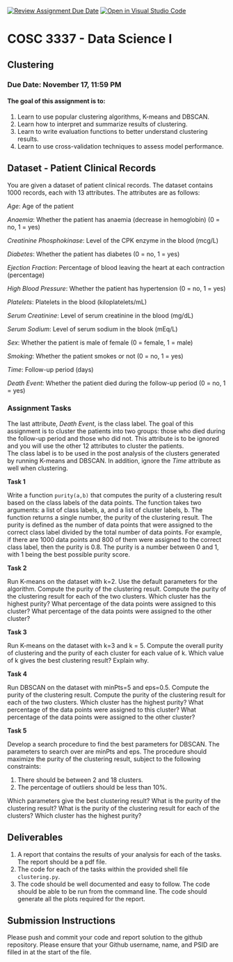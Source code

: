 [![Review Assignment Due Date](https://classroom.github.com/assets/deadline-readme-button-24ddc0f5d75046c5622901739e7c5dd533143b0c8e959d652212380cedb1ea36.svg)](https://classroom.github.com/a/_eggRdVi)
[![Open in Visual Studio Code](https://classroom.github.com/assets/open-in-vscode-718a45dd9cf7e7f842a935f5ebbe5719a5e09af4491e668f4dbf3b35d5cca122.svg)](https://classroom.github.com/online_ide?assignment_repo_id=12874336&assignment_repo_type=AssignmentRepo)
# COSC 3337 - Data Science I 
## Clustering ##

### Due Date: November 17, 11:59 PM ###

#### The goal of this assignment is to:
1. Learn to use popular clustering algorithms, K-means and DBSCAN.
2. Learn how to interpret and summarize results of clustering.
3. Learn to write evaluation functions to better understand clustering results.
4. Learn to use cross-validation techniques to assess model performance.

## Dataset - Patient Clinical Records
You are given a dataset of patient clinical records. The dataset contains 1000 records, each with 13 attributes. The attributes are as follows:

*Age*: Age of the patient

*Anaemia*: Whether the patient has anaemia (decrease in hemoglobin) (0 = no, 1 = yes)

*Creatinine Phosphokinase*: Level of the CPK enzyme in the blood (mcg/L)

*Diabetes*: Whether the patient has diabetes (0 = no, 1 = yes)

*Ejection Fraction*: Percentage of blood leaving the heart at each contraction (percentage)

*High Blood Pressure*: Whether the patient has hypertension (0 = no, 1 = yes)

*Platelets*: Platelets in the blood (kiloplatelets/mL)

*Serum Creatinine*: Level of serum creatinine in the blood (mg/dL)

*Serum Sodium*: Level of serum sodium in the blook (mEq/L)

*Sex*: Whether the patient is male of female (0 = female, 1 = male)

*Smoking*: Whether the patient smokes or not (0 = no, 1 = yes)

*Time*: Follow-up period (days)

*Death Event*: Whether the patient died during the follow-up period (0 = no, 1 = yes)

### Assignment Tasks ###
The last attribute, *Death Event*, is the class label. The goal of this assignment is to cluster the patients into two groups: those who died during the follow-up period and those who did not. This attribute is to be ignored and you will use the other 12 attributes to cluster the patients.  
The class label is to be used in the post analysis of the clusters generated by running
K-means and DBSCAN.  In addition, ignore the *Time* attribute as well when clustering.

**Task 1**

Write a function ``purity(a,b)`` that computes the purity of a clustering result
based on the class labels of the data points.  The function takes two arguments:
a list of class labels, a, and a list of cluster labels, b.  The function returns a
single number, the purity of the clustering result.  The purity is defined as
the number of data points that were assigned to the correct class label divided
by the total number of data points.  For example, if there are 1000 data points
and 800 of them were assigned to the correct class label, then the purity is
0.8.  The purity is a number between 0 and 1, with 1 being the best possible
purity score.

**Task 2**

Run K-means on the dataset with k=2.  Use the default parameters for the
algorithm.  Compute the purity of the clustering result.  Compute the
purity of the clustering result for each of the two clusters.  Which cluster
has the highest purity?  What percentage of the data points were assigned
to this cluster?  What percentage of the data points were assigned to the
other cluster?  

**Task 3**

Run K-means on the dataset with k=3 and k = 5.  Compute the overall purity of clustering
and the purity of each cluster for each value of k.  Which value of k gives the best
clustering result?  Explain why.

**Task 4**

Run DBSCAN on the dataset with minPts=5 and eps=0.5.  Compute the purity
of the clustering result.  Compute the purity of the clustering result for
each of the two clusters.  Which cluster has the highest purity?  What
percentage of the data points were assigned to this cluster?  What percentage
of the data points were assigned to the other cluster?

**Task 5**

Develop a search procedure to find the best parameters for DBSCAN.  The
parameters to search over are minPts and eps.  The procedure should
maximize the purity of the clustering result, subject to the following constraints:
1. There should be between 2 and 18 clusters.
2. The percentage of outliers should be less than 10%.

Which parameters give the best clustering result?  What is the purity of the 
clustering result?  What is the purity of the clustering result for each of the
clusters?  Which cluster has the highest purity?  



## Deliverables

1. A report that contains the results of your analysis for each of the tasks.  The report should be a pdf file.
2. The code for each of the tasks within the provided shell file ``clustering.py``.  
3. The code should be well documented and easy to follow.  The code should be able to be run from the command line.  The code should generate all the plots required for the report.

## Submission Instructions
Please push and commit your code and report solution to the github repository. Please ensure that your Github username, name, and PSID are filled in at the start of the file.